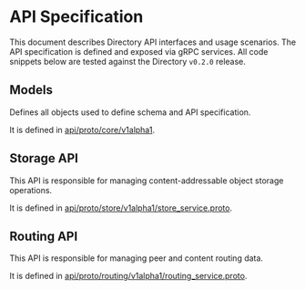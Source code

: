 # API Specification

This document describes Directory API interfaces and usage scenarios.
The API specification is defined and exposed via gRPC services.
All code snippets below are tested against the Directory `v0.2.0` release.

## Models

Defines all objects used to define schema and API specification.

It is defined in [api/proto/core/v1alpha1](api/proto/core/v1alpha1).

## Storage API

This API is responsible for managing content-addressable object storage operations.

It is defined in [api/proto/store/v1alpha1/store_service.proto](api/proto/store/v1alpha1/store_service.proto).

## Routing API

This API is responsible for managing peer and content routing data.

It is defined in [api/proto/routing/v1alpha1/routing_service.proto](api/proto/routing/v1alpha1/routing_service.proto).
